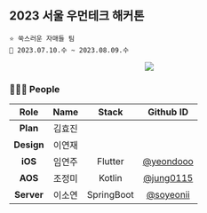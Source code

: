 ## 2023 서울 우먼테크 해커톤
```
⭐ 쑥스러운 자매들 팀
📆 2023.07.10.수 ~ 2023.08.09.수
```

<div align="center"> 
  <a href="https://hits.seeyoufarm.com">
    <img src="https://hits.seeyoufarm.com/api/count/incr/badge.svg?url=https%3A%2F%2Fgithub.com%2Fwomentech-hackathon&count_bg=%238BB8E7&title_bg=%234385CA&icon=iconify.svg&icon_color=%23E7E7E7&title=%EC%91%A5%EC%8A%A4%EB%9F%AC%EC%9A%B4+%EC%9E%90%EB%A7%A4%EB%93%A4&edge_flat=false"/>
  </a>
</div>

### 👩🏻‍💻 People
| Role | Name | Stack | Github ID |
| :------------: | :------------: | :------------: | :------------: |
| **Plan** | 김효진 |  |  |  
| **Design** | 이연재 |  |  |
| **iOS** | 임연주 | Flutter | [@yeondooo](https://github.com/yeondooo) |
| **AOS** | 조정미 | Kotlin | [@jung0115](https://github.com/jung0115) |
| **Server** | 이소연 | SpringBoot | [@soyeonii](https://github.com/soyeonii) |
